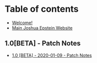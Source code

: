 # Table of contents

* [Welcome!](README.md)
* [Main Joshua Epstein Website](https://joshuaepstein.co.uk)

## 1.0\[BETA\] - Patch Notes

* [1.0 \[BETA\] - 2020-01-09 - Patch Notes](1.0-beta-patch-notes/1.0-beta-2020-01-09-patch-notes.md)

